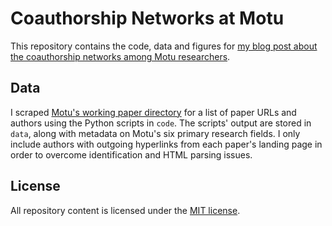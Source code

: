 # Coauthorship Networks at Motu

This repository contains the code, data and figures for [my blog post about the coauthorship networks among Motu researchers][post-url].

## Data

I scraped [Motu's working paper directory](https://motu.nz/resources/working-papers/) for a list of paper URLs and authors using the Python scripts in `code`.
The scripts' output are stored in `data`, along with metadata on Motu's six primary research fields.
I only include authors with outgoing hyperlinks from each paper's landing page in order to overcome identification and HTML parsing issues.

## License

All repository content is licensed under the [MIT license](https://github.com/bldavies/motu-wp/blob/master/LICENSE).

[post-url]: https://bldavies.com/blog/motu-wp/
